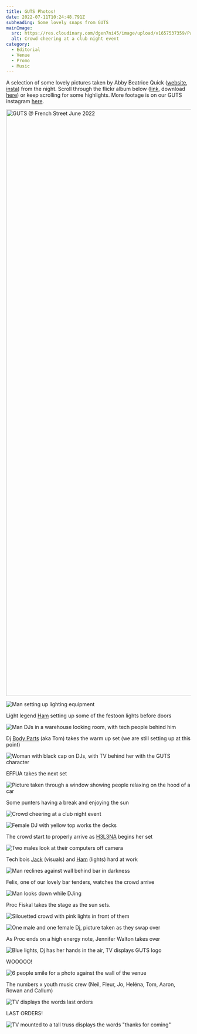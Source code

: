 ```yaml
---
title: GUTS Photos!
date: 2022-07-11T10:24:48.791Z
subheading: Some lovely snaps from GUTS
mainImage:
  src: https://res.cloudinary.com/dgen7ni45/image/upload/v1657537359/Party%20Pics%20Web%20Compressed/GUTS-1755_vks0dp.jpg
  alt: Crowd cheering at a club night event
category:
  - Editorial
  - Venue
  - Promo
  - Music
---
```

A selection of some lovely pictures taken by Abby Beatrice Quick ([website](https://abbybeatricequick.com/), [insta](https://www.instagram.com/abbybeatrice/)) from the night. Scroll through the flickr album below ([link](https://flic.kr/s/aHBqjzXDDH), download [here](https://drive.google.com/drive/folders/1WBHqCWBMqWUUbjl9-bSQKA9Y0snSM0rd?usp=sharing)) or keep scrolling for some highlights. More footage is on our GUTS instagram [here](https://www.instagram.com/guts_party_gla/).

<a data-flickr-embed="true" data-header="true" data-footer="true" href="https://www.flickr.com/photos/196040091@N03/albums/72177720300452391" title="GUTS @ French Street June 2022"><img src="https://live.staticflickr.com/65535/52208747638_dfdd0f9330_h.jpg" width="1200" height="1600" alt="GUTS @ French Street June 2022"></a><script async src="//embedr.flickr.com/assets/client-code.js" charset="utf-8"></script>

![Man setting up lighting equipment](https://res.cloudinary.com/dgen7ni45/image/upload/v1657537357/Party%20Pics%20Web%20Compressed/GUTS-1540_k4isdu.jpg)

Light legend [Ham](https://www.instagram.com/hammmmmmmml/) setting up some of the festoon lights before doors

![Man DJs in a warehouse looking room, with tech people behind him](https://res.cloudinary.com/dgen7ni45/image/upload/v1657537357/Party%20Pics%20Web%20Compressed/GUTS-1510_belzyf.jpg)

Dj [Body Parts](https://www.instagram.com/bodyparts.gla/) (aka Tom) takes the warm up set (we are still setting up at this point)

![Woman with black cap on DJs, with TV behind her with the GUTS character](https://res.cloudinary.com/dgen7ni45/image/upload/v1657537357/Party%20Pics%20Web%20Compressed/GUTS-1554_hi3g1i.jpg)

EFFUA takes the next set

![Picture taken through a window showing people relaxing on the hood of a car](https://res.cloudinary.com/dgen7ni45/image/upload/v1657537358/Party%20Pics%20Web%20Compressed/GUTS-1603_k46gy7.jpg)

Some punters having a break and enjoying the sun

![Crowd cheering at a club night event](https://res.cloudinary.com/dgen7ni45/image/upload/v1657537359/Party%20Pics%20Web%20Compressed/GUTS-1755_vks0dp.jpg)

![Female DJ with yellow top works the decks](https://res.cloudinary.com/dgen7ni45/image/upload/v1657537359/Party%20Pics%20Web%20Compressed/GUTS-1709_trlgck.jpg)

The crowd start to properly arrive as [H3L3NA](https://www.instagram.com/helena_h3l3na/) begins her set

![Two males look at their computers off camera](https://res.cloudinary.com/dgen7ni45/image/upload/v1657537357/Party%20Pics%20Web%20Compressed/GUTS-1575_islkfz.jpg)

Tech bois [Jack](https://www.jackmurraybrown.com/) (visuals) and [Ham](https://www.instagram.com/hammmmmmmml/) (lights) hard at work

![Man reclines against wall behind bar in darkness](https://res.cloudinary.com/dgen7ni45/image/upload/v1657537358/Party%20Pics%20Web%20Compressed/GUTS-1729_govj8a.jpg)

Felix, one of our lovely bar tenders, watches the crowd arrive

![Man looks down while DJing](https://res.cloudinary.com/dgen7ni45/image/upload/v1657537359/Party%20Pics%20Web%20Compressed/GUTS-1793_crspsb.jpg)

Proc Fiskal takes the stage as the sun sets.

![Silouetted crowd with pink lights in front of them](https://res.cloudinary.com/dgen7ni45/image/upload/v1657537359/Party%20Pics%20Web%20Compressed/GUTS-1787_pxvoi9.jpg)

![One male and one female Dj, picture taken as they swap over](https://res.cloudinary.com/dgen7ni45/image/upload/v1657537360/Party%20Pics%20Web%20Compressed/GUTS-1829_vgv0sv.jpg)

As Proc ends on a high energy note, Jennifer Walton takes over

![Blue lights, Dj has her hands in the air, TV displays GUTS logo](https://res.cloudinary.com/dgen7ni45/image/upload/v1657537360/Party%20Pics%20Web%20Compressed/GUTS-1875_kzyjax.jpg)

WOOOOO!

![6 people smile for a photo against the wall of the venue](https://res.cloudinary.com/dgen7ni45/image/upload/v1657537360/Party%20Pics%20Web%20Compressed/GUTS-1845_gmurcg.jpg)

The numbers x youth music crew (Neil, Fleur, Jo, Heléna, Tom, Aaron, Rowan and Callum)

![TV displays the words last orders](https://res.cloudinary.com/dgen7ni45/image/upload/v1657537361/Party%20Pics%20Web%20Compressed/GUTS-1909_z4r9au.jpg)

LAST ORDERS!

![TV mounted to a tall truss displays the words "thanks for coming"](https://res.cloudinary.com/dgen7ni45/image/upload/v1657537361/Party%20Pics%20Web%20Compressed/GUTS-1919_jdzhwq.jpg)